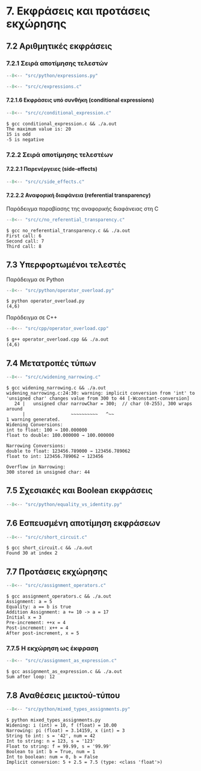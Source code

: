 # 7. Εκφράσεις και προτάσεις εκχώρησης

## 7.2 Αριθμητικές εκφράσεις

### 7.2.1 Σειρά αποτίμησης τελεστών

```{.py title="expressions.py" linenums="1"}
--8<-- "src/python/expressions.py"
```

```{.c title="expressions.c" linenums="1"}
--8<-- "src/c/expressions.c"
```

#### 7.2.1.6 Εκφράσεις υπό συνθήκη (conditional expressions)

```{.c title="conditional_expression.c" linenums="1"}
--8<-- "src/c/conditional_expression.c"
```

```console
$ gcc conditional_expression.c && ./a.out
The maximum value is: 20
15 is odd
-5 is negative
```

### 7.2.2 Σειρά αποτίμησης τελεστέων

#### 7.2.2.1 Παρενέργειες (side-effects)

```{.c title="side_effects.c" linenums="1"}
--8<-- "src/c/side_effects.c"
```

#### 7.2.2.2 Αναφορική διαφάνεια (referential transparency)

Παράδειγμα παραβίασης της αναφορικής διαφάνειας στη C

```{.c title="no_referential_transparency.c" linenums="1"}
--8<-- "src/c/no_referential_transparency.c"
```

```console
$ gcc no_referential_transparency.c && ./a.out
First call: 6
Second call: 7
Third call: 8
```

## 7.3 Υπερφορτωμένοι τελεστές

Παράδειγμα σε Python

```{.py title="operator_overload.py" linenums="1"}
--8<-- "src/python/operator_overload.py"
```

```console
$ python operator_overload.py
(4,6)
```

Παράδειγμα σε C++

```{.cpp title="operator_overload.cpp" linenums="1"}
--8<-- "src/cpp/operator_overload.cpp"
```

```console
$ g++ operator_overload.cpp && ./a.out
(4,6)
```

## 7.4 Μετατροπές τύπων

```{.c title="widening_narrowing.c" linenums="1"}
--8<-- "src/c/widening_narrowing.c"
```

```console
$ gcc widening_narrowing.c && ./a.out
widening_narrowing.c:24:30: warning: implicit conversion from 'int' to 'unsigned char' changes value from 300 to 44 [-Wconstant-conversion]
   24 |   unsigned char narrowChar = 300;  // char (0-255), 300 wraps around
      |                 ~~~~~~~~~~   ^~~
1 warning generated.
Widening Conversions:
int to float: 100 → 100.000000
float to double: 100.000000 → 100.000000

Narrowing Conversions:
double to float: 123456.789000 → 123456.789062
float to int: 123456.789062 → 123456

Overflow in Narrowing:
300 stored in unsigned char: 44
```

## 7.5 Σχεσιακές και Boolean εκφράσεις

```{.py title="equality_vs_identity.py" linenums="1"}
--8<-- "src/python/equality_vs_identity.py"
```

## 7.6 Εσπευσμένη αποτίμηση εκφράσεων

```{.c title="short_circuit.c" linenums="1"}
--8<-- "src/c/short_circuit.c"
```

```console
$ gcc short_circuit.c && ./a.out
Found 30 at index 2
```

## 7.7 Προτάσεις εκχώρησης

```{.c title="assignment_operators.c" linenums="1"}
--8<-- "src/c/assignment_operators.c"
```

```console
$ gcc assignment_operators.c && ./a.out
Assignment: a = 5
Equality: a == b is true
Addition Assignment: a += 10 -> a = 17
Initial x = 3
Pre-increment: ++x = 4
Post-increment: x++ = 4
After post-increment, x = 5
```

### 7.7.5 Η εκχώρηση ως έκφραση

```{.c title="assignment_as_expression.c" linenums="1"}
--8<-- "src/c/assignment_as_expression.c"
```

```console
$ gcc assignment_as_expression.c && ./a.out
Sum after loop: 12
```

## 7.8 Αναθέσεις μεικτού-τύπου

```{.py title="mixed_types_assignments.py" linenums="1"}
--8<-- "src/python/mixed_types_assignments.py"
```

```console
$ python mixed_types_assignments.py
Widening: i (int) = 10, f (float) = 10.00
Narrowing: pi (float) = 3.14159, x (int) = 3
String to int: s = '42', num = 42
Int to string: n = 123, s = '123'
Float to string: f = 99.99, s = '99.99'
Boolean to int: b = True, num = 1
Int to boolean: num = 0, b = False
Implicit conversion: 5 + 2.5 = 7.5 (type: <class 'float'>)
```